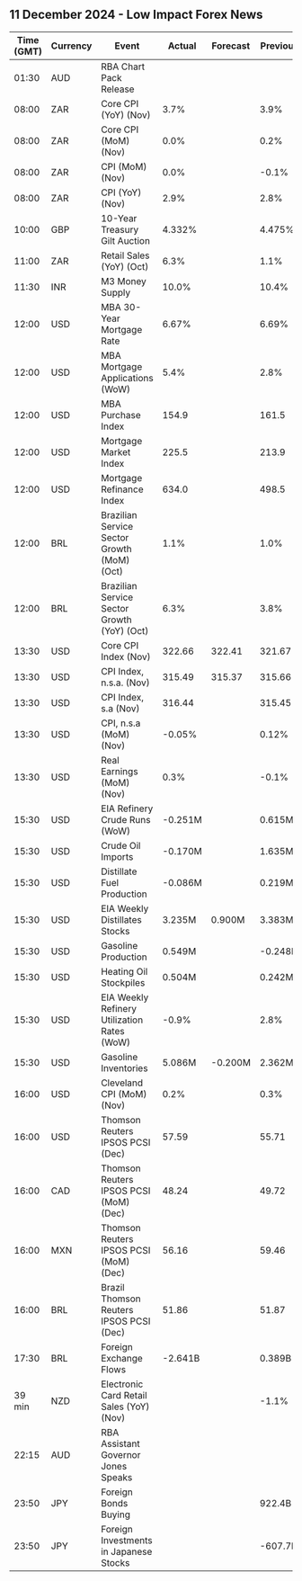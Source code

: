 ## 11 December 2024 - Low Impact Forex News

| Time (GMT) | Currency | Event | Actual | Forecast | Previous |
|------|----------|-------|--------|----------|----------|
| 01:30 | AUD | RBA Chart Pack Release |  |  |  |
| 08:00 | ZAR | Core CPI (YoY) (Nov) | 3.7% |  | 3.9% |
| 08:00 | ZAR | Core CPI (MoM) (Nov) | 0.0% |  | 0.2% |
| 08:00 | ZAR | CPI (MoM) (Nov) | 0.0% |  | -0.1% |
| 08:00 | ZAR | CPI (YoY) (Nov) | 2.9% |  | 2.8% |
| 10:00 | GBP | 10-Year Treasury Gilt Auction | 4.332% |  | 4.475% |
| 11:00 | ZAR | Retail Sales (YoY) (Oct) | 6.3% |  | 1.1% |
| 11:30 | INR | M3 Money Supply | 10.0% |  | 10.4% |
| 12:00 | USD | MBA 30-Year Mortgage Rate | 6.67% |  | 6.69% |
| 12:00 | USD | MBA Mortgage Applications (WoW) | 5.4% |  | 2.8% |
| 12:00 | USD | MBA Purchase Index | 154.9 |  | 161.5 |
| 12:00 | USD | Mortgage Market Index | 225.5 |  | 213.9 |
| 12:00 | USD | Mortgage Refinance Index | 634.0 |  | 498.5 |
| 12:00 | BRL | Brazilian Service Sector Growth (MoM) (Oct) | 1.1% |  | 1.0% |
| 12:00 | BRL | Brazilian Service Sector Growth (YoY) (Oct) | 6.3% |  | 3.8% |
| 13:30 | USD | Core CPI Index (Nov) | 322.66 | 322.41 | 321.67 |
| 13:30 | USD | CPI Index, n.s.a. (Nov) | 315.49 | 315.37 | 315.66 |
| 13:30 | USD | CPI Index, s.a (Nov) | 316.44 |  | 315.45 |
| 13:30 | USD | CPI, n.s.a (MoM) (Nov) | -0.05% |  | 0.12% |
| 13:30 | USD | Real Earnings (MoM) (Nov) | 0.3% |  | -0.1% |
| 15:30 | USD | EIA Refinery Crude Runs (WoW) | -0.251M |  | 0.615M |
| 15:30 | USD | Crude Oil Imports | -0.170M |  | 1.635M |
| 15:30 | USD | Distillate Fuel Production | -0.086M |  | 0.219M |
| 15:30 | USD | EIA Weekly Distillates Stocks | 3.235M | 0.900M | 3.383M |
| 15:30 | USD | Gasoline Production | 0.549M |  | -0.248M |
| 15:30 | USD | Heating Oil Stockpiles | 0.504M |  | 0.242M |
| 15:30 | USD | EIA Weekly Refinery Utilization Rates (WoW) | -0.9% |  | 2.8% |
| 15:30 | USD | Gasoline Inventories | 5.086M | -0.200M | 2.362M |
| 16:00 | USD | Cleveland CPI (MoM) (Nov) | 0.2% |  | 0.3% |
| 16:00 | USD | Thomson Reuters IPSOS PCSI (Dec) | 57.59 |  | 55.71 |
| 16:00 | CAD | Thomson Reuters IPSOS PCSI (MoM) (Dec) | 48.24 |  | 49.72 |
| 16:00 | MXN | Thomson Reuters IPSOS PCSI (MoM) (Dec) | 56.16 |  | 59.46 |
| 16:00 | BRL | Brazil Thomson Reuters IPSOS PCSI (Dec) | 51.86 |  | 51.87 |
| 17:30 | BRL | Foreign Exchange Flows | -2.641B |  | 0.389B |
| 39 min | NZD | Electronic Card Retail Sales (YoY) (Nov) |  |  | -1.1% |
| 22:15 | AUD | RBA Assistant Governor Jones Speaks |  |  |  |
| 23:50 | JPY | Foreign Bonds Buying |  |  | 922.4B |
| 23:50 | JPY | Foreign Investments in Japanese Stocks |  |  | -607.7B |
